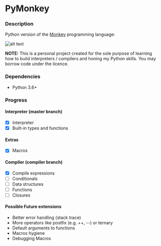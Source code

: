 # PyMonkey

### Description

Python version of the [Monkey](https://interpreterbook.com/#the-monkey-programming-language) programming language:

![alt text](https://interpreterbook.com/img/monkey_logo-d5171d15.png "Official Logo")

**NOTE:** This is a personal project created for the sole purpose of learning how to build interpreters / compilers and honing my Python skills. You may borrow code under the licence.

### Dependencies

- Python 3.6+

### Progress

#### Interpreter (master branch)

- [x] Interpreter
- [x] Built-in types and functions

#### Extras
- [x] Macros

#### Compiler (compiler branch)

- [x] Compile expressions
- [ ] Conditionals
- [ ] Data structures
- [ ] Functions
- [ ] Closures

#### Possible Future extensions
- Better error handling (stack trace)
- More operators like postfix (e.g. ++, --) or ternary
- Default arguments to functions 
- Macros hygiene 
- Debugging Macros
